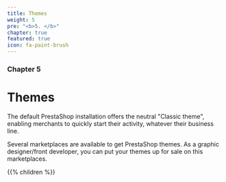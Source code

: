 ```yaml
---
title: Themes
weight: 5
pre: "<b>5. </b>"
chapter: true
featured: true
icon: fa-paint-brush
---
```


### Chapter 5

# Themes

The default PrestaShop installation offers the neutral "Classic theme", enabling merchants to quickly start their activity, whatever their business line.

Several marketplaces are available to get PrestaShop themes. As a graphic designer/front developer, you can put your themes up for sale on this marketplaces.

{{% children %}}
